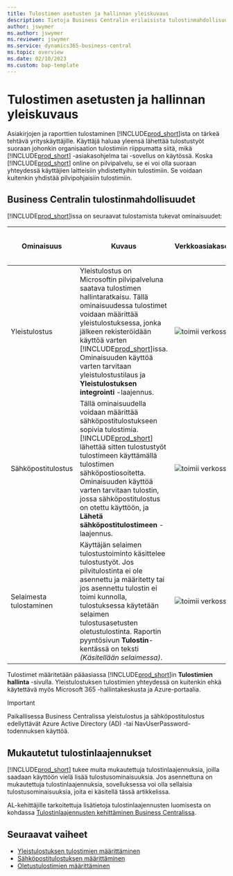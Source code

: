 ```yaml
---
title: Tulostimen asetusten ja hallinnan yleiskuvaus
description: Tietoja Business Centralin erilaisista tulostinmahdollisuuksia
author: jswymer
ms.author: jswymer
ms.reviewer: jswymer
ms.service: dynamics365-business-central
ms.topic: overview
ms.date: 02/10/2023
ms.custom: bap-template
---
```


# <a name="printer-setup-and-management-overview"></a><a name="printer-setup-and-management-overview"></a><a name="printer-setup-and-management-overview"></a>Tulostimen asetusten ja hallinnan yleiskuvaus

Asiakirjojen ja raporttien tulostaminen [!INCLUDE[prod_short](includes/prod_short.md)]ista on tärkeä tehtävä yrityskäyttäjille. Käyttäjä haluaa yleensä lähettää tulostustyöt suoraan johonkin organisaation tulostimiin riippumatta siitä, mikä [!INCLUDE[prod_short](includes/prod_short.md)] -asiakasohjelma tai -sovellus on käytössä. Koska [!INCLUDE[prod_short](includes/prod_short.md)] online on pilvipalvelu, se ei voi olla suoraan yhteydessä käyttäjien laitteisiin yhdistettyihin tulostimiin. Se voidaan kuitenkin yhdistää pilvipohjaisiin tulostimiin.

## <a name="what-are-your-printer-possibilities-in-business-central"></a><a name="what-are-your-printer-possibilities-in-business-central"></a><a name="what-are-your-printer-possibilities-in-business-central"></a>Business Centralin tulostinmahdollisuudet

[!INCLUDE[prod_short](includes/prod_short.md)]issa on seuraavat tulostamista tukevat ominaisuudet:

|Ominaisuus|Kuvaus|Verkkoasiakasohjelma| Mobiilisovellus|Teamsin käyttöön sopiva sovellus|
|-------|-----------|----------|-----------|--------------|
|Yleistulostus|Yleistulostus on Microsoftin pilvipalveluna saatava tulostimen hallintaratkaisu. Tällä ominaisuudessa tulostimet voidaan määrittää yleistulostuksessa, jonka jälkeen rekisteröidään käyttöä varten [!INCLUDE[prod_short](includes/prod_short.md)]issa. Ominaisuuden käyttöä varten tarvitaan yleistulostustilaus ja **Yleistulostuksen integrointi** -laajennus.|![toimii verkossa.](media/check.png)|![toimii verkossa.](media/check.png)|![toimii verkossa](media/check.png)|
|Sähköpostitulostus|Tällä ominaisuudella voidaan määrittää sähköpostitulostukseen sopivia tulostimia. [!INCLUDE[prod_short](includes/prod_short.md)] lähettää sitten tulostustyöt tulostimeen käyttämällä tulostimen sähköpostiosoitetta. Ominaisuuden käyttöä varten tarvitaan tulostin, jossa sähköpostitulostus on otettu käyttöön, ja **Lähetä sähköpostitulostimeen** -laajennus.|![toimii verkossa.](media/check.png)|![toimii verkossa](media/check.png)|![toimii verkossa](media/check.png)|
|Selaimesta tulostaminen|Käyttäjän selaimen tulostustoiminto käsittelee tulostustyöt. Jos pilvitulostinta ei ole asennettu ja määritetty tai jos asennettu tulostin ei toimi kunnolla, tulostuksessa käytetään selaimen tulostusasetusten oletustulostinta. Raportin pyyntösivun **Tulostin**-kentässä on teksti *(Käsitellään selaimessa)*.|![toimii verkossa](media/check.png)|||

Tulostimet määritetään pääasiassa [!INCLUDE[prod_short](includes/prod_short.md)]in **Tulostimien hallinta** -sivulla. Yleistulostuksen tulostimien yhteydessä on kuitenkin ehkä käytettävä myös Microsoft 365 -hallintakeskusta ja Azure-portaalia.

> [!IMPORTANT]
> Paikallisessa Business Centralissa yleistulostus ja sähköpostitulostus edellyttävät Azure Active Directory (AD) -tai NavUserPassword-todennuksen käyttöä.

## <a name="custom-printer-extensions"></a><a name="custom-printer-extensions"></a><a name="custom-printer-extensions"></a>Mukautetut tulostinlaajennukset

[!INCLUDE[prod_short](includes/prod_short.md)] tukee muita mukautettuja tulostinlaajennuksia, joilla saadaan käyttöön vielä lisää tulostusominaisuuksia. Jos asennettuna on mukautettuja tulostinlaajennuksia, sovelluksessa voi olla sellaisia tulostusominaisuuksia, joita ei käsitellä tässä artikkelissa.

AL-kehittäjille tarkoitettuja lisätietoja tulostinlaajennusten luomisesta on kohdassa [Tulostinlaajennusten kehittäminen Business Centralissa](/dynamics365/business-central/dev-itpro/developer/devenv-reports-printing).

## <a name="next-steps"></a><a name="next-steps"></a><a name="next-steps"></a>Seuraavat vaiheet

- [Yleistulostuksen tulostimien määrittäminen](admin-printer-setup-universal-print.md)  
- [Sähköpostitulostuksen määrittäminen](admin-printer-setup-email.md)  
- [Oletustulostimien määrittäminen](ui-specify-printer-selection-reports.md)
